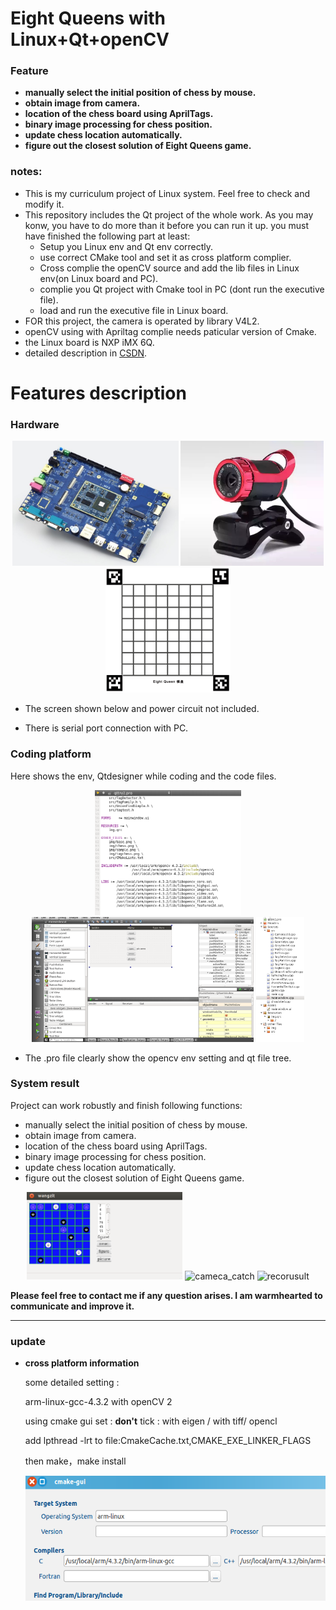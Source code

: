 # Eight Queens with Linux+Qt+openCV

### Feature

* **manually select the initial position of chess by mouse.**
* **obtain image from camera.**
* **location of the chess board using AprilTags.**
* **binary image processing for chess position.**
* **update chess location automatically.**
* **figure out the closest solution of Eight Queens game.**



### **notes:**

* This is my curriculum project of Linux system. Feel free to check and modify it.
* This repository includes the Qt project of the whole work. As you may konw, you have to do more than it before you can run it up. you must have finished the following part at least:
  * Setup you Linux env and Qt env correctly.
  * use correct CMake tool and set it as cross platform complier.
  * Cross complie the openCV  source and add the lib files in Linux env(on Linux board and PC).
  * complie you Qt project with Cmake tool in PC (dont run the executive file).
  * load and run the  executive file in Linux board.
* FOR this project, the camera is operated by library V4L2.
* openCV using with Apriltag complie needs paticular version of Cmake.
* the Linux board is NXP iMX 6Q.
* detailed description in [CSDN](https://blog.csdn.net/weixin_40472289/article/details/102295718).



# Features description

### Hardware

<div align="center">
    <img src=".\PNG\imx.jpg" alt="imx" height="200" />
    <img src=".\PNG\camera.jpg" alt="camera" height="200" />
     <img src=".\PNG\mapofcar.png" alt="mapofcar" height="200" />
</div>

* The screen shown below and power circuit not included.

* There is serial port connection with PC.



### Coding platform

Here shows the env, Qtdesigner while coding and the code files.

<div align="center">
    <img src=".\PNG\lib.png" alt="lib" height="200" />
    <img src=".\PNG\desigener.png" alt="desigener" height="200" />
     <img src=".\PNG\class.png" alt="class" height="200" />
</div>

* The .pro file clearly show the opencv env setting and qt file tree.



### System result

Project can work robustly and finish following functions:

* manually select the initial position of chess by mouse.
* obtain image from camera.
* location of the chess board using AprilTags.
* binary image processing for chess position.
* update chess location automatically.
* figure out the closest solution of Eight Queens game.



<div align="center">
    <img src=".\PNG\chess.png" alt="chess" height="140" />
 <img src=".\PNG\cameca_catch.jpg" alt="cameca_catch" height="140" />
 <img src=".\PNG\recorusult.jpg" alt="recorusult" height=140" />
</div>



**Please feel free to contact me if any question arises. I am warmhearted to communicate and improve it.**

---



### update

* **cross platform information**

  some detailed setting :

  arm-linux-gcc-4.3.2 with openCV 2  

  using cmake  gui set :  **don't** tick : with eigen / with tiff/ opencl

  add lpthread -lrt  to file:CmakeCache.txt,CMAKE_EXE_LINKER_FLAGS

  then make，make install  

  <img src="./PNG/cmake-gui2.png" height="200"/>

  
